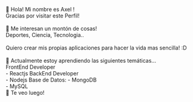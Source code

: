 👋  Hola! Mi nombre es Axel !<br>
    Gracias por visitar este Perfil!<br>
    <br>
👀  Me interesan un montón de cosas!<br>
    Deportes, Ciencia, Tecnologia..<br>
    <br>
    Quiero crear mis propias aplicaciones para hacer la vida mas sencilla! :D<br>
    <br>
🌱 Actualmente estoy aprendiendo las siguientes temáticas...<br>
    FrontEnd Developer<br>
    - Reactjs
    BackEnd Developer<br>
    - Nodejs
    Base de Datos:
    - MongoDB<br>
    - MySQL<br>
👋  Te veo luego!<br>
